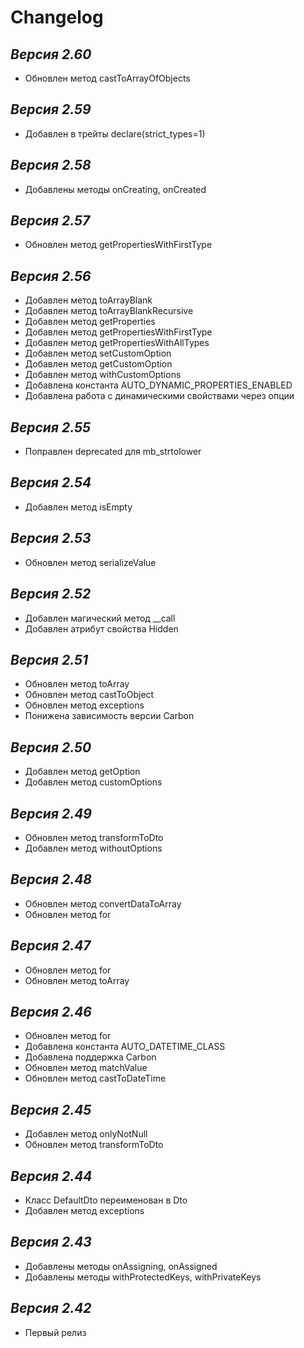 # Changelog

## *Версия 2.60*

- Обновлен метод castToArrayOfObjects

## *Версия 2.59*

- Добавлен в трейты declare(strict_types=1)

## *Версия 2.58*

- Добавлены методы onCreating, onCreated

## *Версия 2.57*

- Обновлен метод getPropertiesWithFirstType

## *Версия 2.56*

- Добавлен метод toArrayBlank
- Добавлен метод toArrayBlankRecursive
- Добавлен метод getProperties
- Добавлен метод getPropertiesWithFirstType
- Добавлен метод getPropertiesWithAllTypes
- Добавлен метод setCustomOption
- Добавлен метод getCustomOption
- Добавлен метод withCustomOptions
- Добавлена константа AUTO_DYNAMIC_PROPERTIES_ENABLED
- Добавлена работа с динамическими свойствами через опции

## *Версия 2.55*

- Поправлен deprecated для mb_strtolower

## *Версия 2.54*

- Добавлен метод isEmpty

## *Версия 2.53*

- Обновлен метод serializeValue

## *Версия 2.52*

- Добавлен магический метод __call
- Добавлен атрибут свойства Hidden

## *Версия 2.51*

- Обновлен метод toArray
- Обновлен метод castToObject
- Обновлен метод exceptions
- Понижена зависимость версии Carbon

## *Версия 2.50*

- Добавлен метод getOption
- Добавлен метод customOptions

## *Версия 2.49*

- Обновлен метод transformToDto
- Добавлен метод withoutOptions

## *Версия 2.48*

- Обновлен метод convertDataToArray
- Обновлен метод for

## *Версия 2.47*

- Обновлен метод for
- Обновлен метод toArray

## *Версия 2.46*

- Обновлен метод for
- Добавлена константа AUTO_DATETIME_CLASS
- Добавлена поддержка Carbon
- Обновлен метод matchValue
- Обновлен метод castToDateTime

## *Версия 2.45*

- Добавлен метод onlyNotNull
- Обновлен метод transformToDto

## *Версия 2.44*

- Класс DefaultDto переименован в Dto
- Добавлен метод exceptions

## *Версия 2.43*

- Добавлены методы onAssigning, onAssigned
- Добавлены методы withProtectedKeys, withPrivateKeys

## *Версия 2.42*

- Первый релиз
